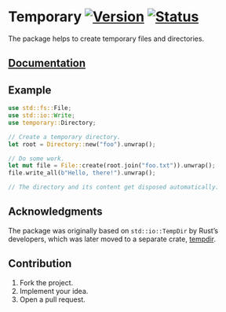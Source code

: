 # Temporary [![Version][version-img]][version-url] [![Status][status-img]][status-url]

The package helps to create temporary files and directories.

## [Documentation][docs]

## Example

```rust
use std::fs::File;
use std::io::Write;
use temporary::Directory;

// Create a temporary directory.
let root = Directory::new("foo").unwrap();

// Do some work.
let mut file = File::create(root.join("foo.txt")).unwrap();
file.write_all(b"Hello, there!").unwrap();

// The directory and its content get disposed automatically.
```

## Acknowledgments

The package was originally based on `std::io::TempDir` by Rust’s developers,
which was later moved to a separate crate,
[tempdir](https://github.com/rust-lang/tempdir).

## Contribution

1. Fork the project.
2. Implement your idea.
3. Open a pull request.

[version-img]: https://img.shields.io/crates/v/temporary.svg
[version-url]: https://crates.io/crates/temporary
[status-img]: https://travis-ci.org/stainless-steel/temporary.svg?branch=master
[status-url]: https://travis-ci.org/stainless-steel/temporary
[docs]: https://stainless-steel.github.io/temporary
